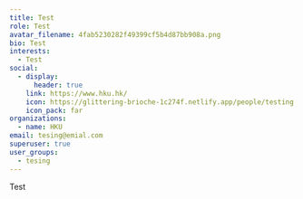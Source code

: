 ```yaml
---
title: Test
role: Test
avatar_filename: 4fab5230282f49399cf5b4d87bb908a.png
bio: Test
interests:
  - Test
social:
  - display:
      header: true
    link: https://www.hku.hk/
    icon: https://glittering-brioche-1c274f.netlify.app/people/testing
    icon_pack: far
organizations:
  - name: HKU
email: tesing@emial.com
superuser: true
user_groups:
  - tesing
---
```

T﻿est